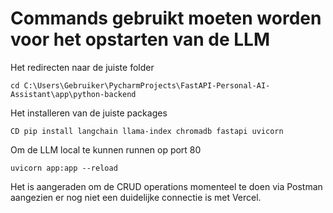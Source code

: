 # Commands gebruikt moeten worden voor het opstarten van de LLM

Het redirecten naar de juiste folder
```
cd C:\Users\Gebruiker\PycharmProjects\FastAPI-Personal-AI-Assistant\app\python-backend
```

Het installeren van de juiste packages
```
CD pip install langchain llama-index chromadb fastapi uvicorn
```

Om de LLM local te kunnen runnen op port 80
```
uvicorn app:app --reload
```

Het is aangeraden om de CRUD operations momenteel te doen via Postman aangezien er nog niet een duidelijke connectie is met Vercel.
